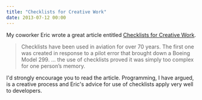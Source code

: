 ```yaml
---
title: "Checklists for Creative Work"
date: 2013-07-12 00:00
---
```


My coworker Eric wrote a great article entitled [Checklists for Creative Work](http://www.teehanlax.com/blog/checklists-for-creative-work/).

> Checklists have been used in aviation for over 70 years. The first one was created in response to a pilot error that brought down a Boeing Model 299. ... the use of checklists proved it was simply too complex for one person’s memory.

I'd strongly encourage you to read the article. Programming, I have argued, is a creative process and Eric's advice for use of checklists apply very well to developers.

<!-- more -->
